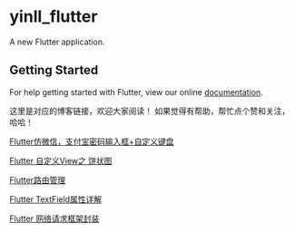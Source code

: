 # yinll_flutter

A new Flutter application.

## Getting Started

For help getting started with Flutter, view our online
[documentation](https://flutter.io/).

这里是对应的博客链接，欢迎大家阅读！ 如果觉得有帮助，帮忙点个赞和关注，哈哈！

[Flutter仿微信，支付宝密码输入框+自定义键盘](https://juejin.im/post/5c10ef31e51d452e2c698673)

[Flutter 自定义View之 饼状图](https://juejin.im/post/5bee5d9de51d4532de530734)

[Flutter路由管理](https://juejin.im/post/5be2d6546fb9a049be5cf6d5)

[Flutter TextField属性详解](https://juejin.im/post/5bee5e17e51d4523ec262737)

[Flutter 网络请求框架封装](https://juejin.im/post/5c161e24e51d4546f83c8ae8)
